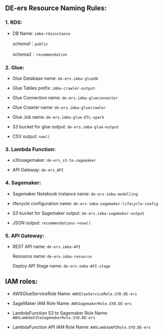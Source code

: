 ## DE-ers Resource Naming Rules:

### 1. RDS:

- DB Name: `imba-rdsinstance`

    schema1：`public`

    schema2：`recommendation`


### 2. Glue:

- Glue Database name: `de-ers.imba-gluedb`

- Glue Tables prefix: `imba-crawler-output-` 

- Glue Connection name: `de-ers.imba-glueconnector`

- Glue Crawler name: `de-ers.imba-gluecrawler`

- Glue Job name: `de-ers.imba-glue-ETL-spark`

- S3 bucket for glue output: `de-ers.imba-glue-output`

- CSV output: `now()`

### 3. Lambda Function:

- s3tosagemaker: `de-ers_s3-to-sagemaker`

- API Gateway: `de-ers_API`

### 4. Sagemaker:
- Sagemaker Notebook instance name: `de-ers-imba-modelling`

- lifecycle configuration name: `de-ers-imba-sagemaker-lifecycle-config`

- S3 bucket for Sagemaker output: `de-ers.imba-sagemaker-output`

- JSON output: `recommendations-+now()`

### 5. API Gateway:
- REST API name: `de-ers.imba-API`

	Resource name: `de-ers-imba-resource`

    Deploy API Stage name: `de-ers-imba-API-stage`


## IAM roles:

-  AWSGlueServiceRole Name: `AWSGlueServiceRole.SYD.DE-ers`

-  SageMaker IAM Role Name: `AWSSagemakerRole.SYD.DE-ers`

-  LambdaFunction S3 to Sagemaker Role Name: `AWSLambdaS3toSagemakerRole.SYD.DE-ers`

-  LambdaFunction API IAM Role Name: `AWSLambdaAPIRole.SYD.DE-ers`
